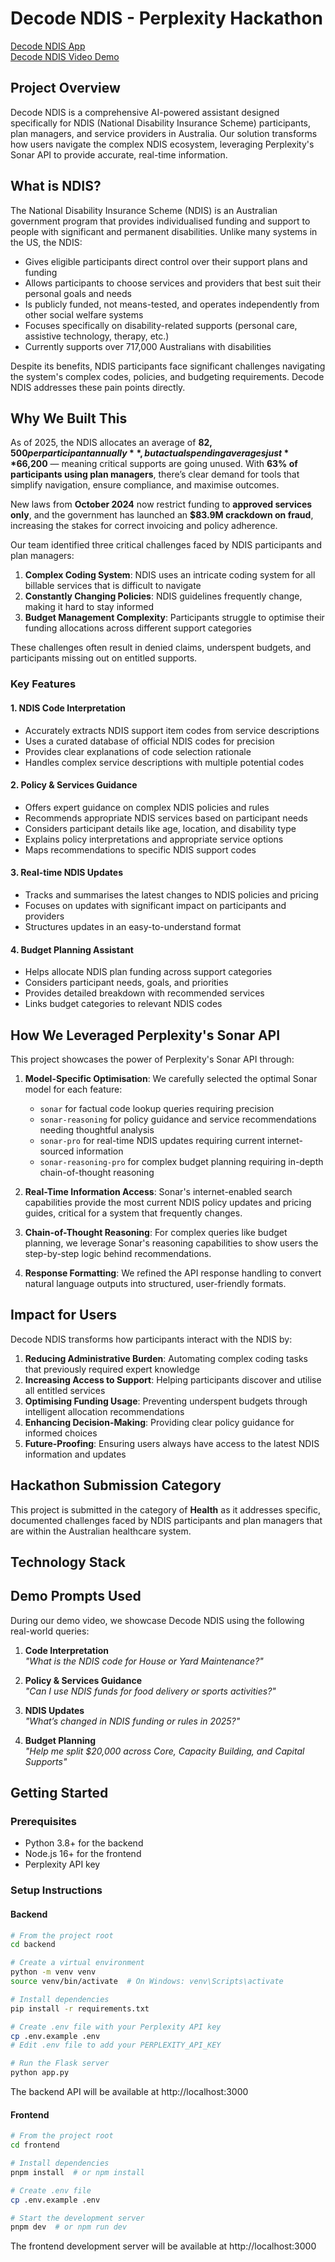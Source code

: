 # Decode NDIS - Perplexity Hackathon

<a href="https://ndis-decoder-perplexity.windsurf.build" target="_blank">Decode NDIS App</a><br>
<a href="https://youtu.be/ciqQmZRncP4?si=YbowaFQ4sG-_YeHE" target="_blank">Decode NDIS Video Demo</a>

## Project Overview

Decode NDIS is a comprehensive AI-powered assistant designed specifically for NDIS (National Disability Insurance Scheme) participants, plan managers, and service providers in Australia. Our solution transforms how users navigate the complex NDIS ecosystem, leveraging Perplexity's Sonar API to provide accurate, real-time information.

## What is NDIS?

The National Disability Insurance Scheme (NDIS) is an Australian government program that provides individualised funding and support to people with significant and permanent disabilities. Unlike many systems in the US, the NDIS:

- Gives eligible participants direct control over their support plans and funding
- Allows participants to choose services and providers that best suit their personal goals and needs
- Is publicly funded, not means-tested, and operates independently from other social welfare systems
- Focuses specifically on disability-related supports (personal care, assistive technology, therapy, etc.)
- Currently supports over 717,000 Australians with disabilities

Despite its benefits, NDIS participants face significant challenges navigating the system's complex codes, policies, and budgeting requirements. Decode NDIS addresses these pain points directly.

## Why We Built This

As of 2025, the NDIS allocates an average of **$82,500 per participant annually**, but actual spending averages just **$66,200** — meaning critical supports are going unused. With **63% of participants using plan managers**, there’s clear demand for tools that simplify navigation, ensure compliance, and maximise outcomes.

New laws from **October 2024** now restrict funding to **approved services only**, and the government has launched an **$83.9M crackdown on fraud**, increasing the stakes for correct invoicing and policy adherence.

Our team identified three critical challenges faced by NDIS participants and plan managers:

1. **Complex Coding System**: NDIS uses an intricate coding system for all billable services that is difficult to navigate
2. **Constantly Changing Policies**: NDIS guidelines frequently change, making it hard to stay informed
3. **Budget Management Complexity**: Participants struggle to optimise their funding allocations across different support categories

These challenges often result in denied claims, underspent budgets, and participants missing out on entitled supports.

### Key Features

#### 1. NDIS Code Interpretation

- Accurately extracts NDIS support item codes from service descriptions
- Uses a curated database of official NDIS codes for precision
- Provides clear explanations of code selection rationale
- Handles complex service descriptions with multiple potential codes

#### 2. Policy & Services Guidance

- Offers expert guidance on complex NDIS policies and rules
- Recommends appropriate NDIS services based on participant needs
- Considers participant details like age, location, and disability type
- Explains policy interpretations and appropriate service options
- Maps recommendations to specific NDIS support codes

#### 3. Real-time NDIS Updates

- Tracks and summarises the latest changes to NDIS policies and pricing
- Focuses on updates with significant impact on participants and providers
- Structures updates in an easy-to-understand format

#### 4. Budget Planning Assistant

- Helps allocate NDIS plan funding across support categories
- Considers participant needs, goals, and priorities
- Provides detailed breakdown with recommended services
- Links budget categories to relevant NDIS codes

## How We Leveraged Perplexity's Sonar API

This project showcases the power of Perplexity's Sonar API through:

1. **Model-Specific Optimisation**: We carefully selected the optimal Sonar model for each feature:

   - `sonar` for factual code lookup queries requiring precision
   - `sonar-reasoning` for policy guidance and service recommendations needing thoughtful analysis
   - `sonar-pro` for real-time NDIS updates requiring current internet-sourced information
   - `sonar-reasoning-pro` for complex budget planning requiring in-depth chain-of-thought reasoning

2. **Real-Time Information Access**: Sonar's internet-enabled search capabilities provide the most current NDIS policy updates and pricing guides, critical for a system that frequently changes.

3. **Chain-of-Thought Reasoning**: For complex queries like budget planning, we leverage Sonar's reasoning capabilities to show users the step-by-step logic behind recommendations.

4. **Response Formatting**: We refined the API response handling to convert natural language outputs into structured, user-friendly formats.

## Impact for Users

Decode NDIS transforms how participants interact with the NDIS by:

1. **Reducing Administrative Burden**: Automating complex coding tasks that previously required expert knowledge
2. **Increasing Access to Support**: Helping participants discover and utilise all entitled services
3. **Optimising Funding Usage**: Preventing underspent budgets through intelligent allocation recommendations
4. **Enhancing Decision-Making**: Providing clear policy guidance for informed choices
5. **Future-Proofing**: Ensuring users always have access to the latest NDIS information and updates

## Hackathon Submission Category

This project is submitted in the category of **Health** as it addresses specific, documented challenges faced by NDIS participants and plan managers that are within the Australian healthcare system.

## Technology Stack

## Demo Prompts Used

During our demo video, we showcase Decode NDIS using the following real-world queries:

1. **Code Interpretation**  
   _"What is the NDIS code for House or Yard Maintenance?"_

2. **Policy & Services Guidance**  
   _"Can I use NDIS funds for food delivery or sports activities?"_

3. **NDIS Updates**  
   _"What’s changed in NDIS funding or rules in 2025?"_

4. **Budget Planning**  
   _"Help me split $20,000 across Core, Capacity Building, and Capital Supports"_

## Getting Started

### Prerequisites

- Python 3.8+ for the backend
- Node.js 16+ for the frontend
- Perplexity API key

### Setup Instructions

#### Backend

```bash
# From the project root
cd backend

# Create a virtual environment
python -m venv venv
source venv/bin/activate  # On Windows: venv\Scripts\activate

# Install dependencies
pip install -r requirements.txt

# Create .env file with your Perplexity API key
cp .env.example .env
# Edit .env file to add your PERPLEXITY_API_KEY

# Run the Flask server
python app.py
```

The backend API will be available at http://localhost:3000

#### Frontend

```bash
# From the project root
cd frontend

# Install dependencies
pnpm install  # or npm install

# Create .env file
cp .env.example .env

# Start the development server
pnpm dev  # or npm run dev
```

The frontend development server will be available at http://localhost:3000
